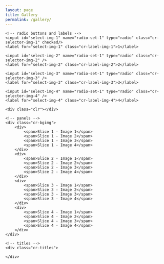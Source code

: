 ```yaml
---
layout: page
title: Gallery
permalink: /gallery/
---
```

<html>
<body>
<section class="cr-container">			

	<!-- radio buttons and labels -->
	<input id="select-img-1" name="radio-set-1" type="radio" class="cr-selector-img-1" checked/>
	<label for="select-img-1" class="cr-label-img-1">1</label>

	<input id="select-img-2" name="radio-set-1" type="radio" class="cr-selector-img-2" />
	<label for="select-img-2" class="cr-label-img-2">2</label>

	<input id="select-img-3" name="radio-set-1" type="radio" class="cr-selector-img-3" />
	<label for="select-img-3" class="cr-label-img-3">3</label>

	<input id="select-img-4" name="radio-set-1" type="radio" class="cr-selector-img-4" />
	<label for="select-img-4" class="cr-label-img-4">4</label>

	<div class="clr"></div>	

	<!-- panels -->
	<div class="cr-bgimg">
		<div>
			<span>Slice 1 - Image 1</span>
			<span>Slice 1 - Image 2</span>
			<span>Slice 1 - Image 3</span>
			<span>Slice 1 - Image 4</span>
		</div>
		<div>
			<span>Slice 2 - Image 1</span>
			<span>Slice 2 - Image 2</span>
			<span>Slice 2 - Image 3</span>
			<span>Slice 2 - Image 4</span>
		</div>
		<div>
			<span>Slice 3 - Image 1</span>
			<span>Slice 3 - Image 2</span>
			<span>Slice 3 - Image 3</span>
			<span>Slice 3 - Image 4</span>
		</div>
		<div>
			<span>Slice 4 - Image 1</span>
			<span>Slice 4 - Image 2</span>
			<span>Slice 4 - Image 3</span>
			<span>Slice 4 - Image 4</span>
		</div>
	</div>

	<!-- titles -->
	<div class="cr-titles">
		
	</div>

</section>
</body>
</html>